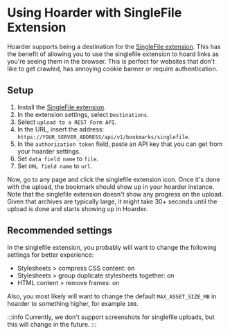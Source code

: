 # Using Hoarder with SingleFile Extension

Hoarder supports being a destination for the [SingleFile extension](https://github.com/gildas-lormeau/SingleFile). This has the benefit of allowing you to use the singlefile extension to hoard links as you're seeing them in the browser. This is perfect for websites that don't like to get crawled, has annoying cookie banner or require authentication.

## Setup

1. Install the [SingleFile extension](https://github.com/gildas-lormeau/SingleFile).
2. In the extension settings, select `Destinations`.
3. Select `upload to a REST Form API`.
4. In the URL, insert the address: `https://YOUR_SERVER_ADDRESS/api/v1/bookmarks/singlefile`.
5. In the `authorization token` field, paste an API key that you can get from your hoarder settings.
6. Set `data field name` to `file`.
7. Set `URL field name` to `url`.

Now, go to any page and click the singlefile extension icon. Once it's done with the upload, the bookmark should show up in your hoarder instance. Note that the singlefile extension doesn't show any progress on the upload. Given that archives are typically large, it might take 30+ seconds until the upload is done and starts showing up in Hoarder.


## Recommended settings

In the singlefile extension, you probably will want to change the following settings for better experience:
* Stylesheets > compress CSS content: on
* Stylesheets > group duplicate stylesheets together: on
* HTML content > remove frames: on

Also, you most likely will want to change the default `MAX_ASSET_SIZE_MB` in hoarder to something higher, for example `100`.

:::info
Currently, we don't support screenshots for singlefile uploads, but this will change in the future.
:::

